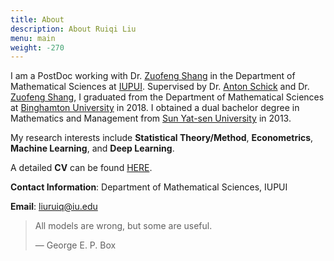 ```yaml
---
title: About
description: About Ruiqi Liu
menu: main
weight: -270
---
```


I am a PostDoc working with Dr. <a href="https://scholar.google.com/citations?user=5iA1iRoAAAAJ&hl=en
" target="_blank">Zuofeng Shang</a> in the Department of Mathematical Sciences at <a href="https://math.iupui.edu/
" target="_blank">IUPUI</a>. Supervised by Dr. <a href="https://www2.math.binghamton.edu/p/people/anton/start
" target="_blank">Anton Schick</a> and Dr. <a href="https://scholar.google.com/citations?user=5iA1iRoAAAAJ&hl=en
" target="_blank">Zuofeng Shang</a>, I graduated from the Department of Mathematical Sciences at <a href="https://www2.math.binghamton.edu/p/start
" target="_blank">Binghamton University</a> in 2018. I obtained a dual bachelor degree in Mathematics and Management from  <a href="http://www.sysu.edu.cn/2012/en/index.htm
" target="_blank">Sun Yat-sen University</a> in 2013.

My research interests include **Statistical Theory/Method**, **Econometrics**, **Machine Learning**, and **Deep Learning**.

A detailed **CV** can be found [HERE](https://www.dropbox.com/s/akub1e15q87lezk/RuiqiLiu_CV.pdf?dl=0).

**Contact Information**: Department of Mathematical Sciences, IUPUI

**Email**: liuruiq@iu.edu


> All models are wrong, but some are useful.
> 
> — George E. P. Box
